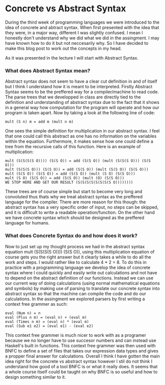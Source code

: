 # Concrete vs Abstract Syntax

During the third week of programming languages we were introduced to the idea of concrete and abtract syntax. When first presented with the idea that they were, in a major way,
different I was slightly confused. I mean I honestly don't understand why we did what we did in the assingment. I may have known how to do it but not neccesarily why. So I 
have decided to make this blog post to work out the concepts in my head.

As it was presented in the lecture I will start with Abstract Syntax. 

### What does Abstract Syntax mean? 
Abstract syntax does not seem to have a clear cut definition in and of itself but I think I understand how it is meant to be interpreted. Firstly Abstract Syntax seems to be 
the preffered way for a compiler/machine to read code. The parse trees that we developped in class are directly tied to the definition and understanding of abstract syntax due
to the fact that it shows in a general way how computation for the program will operate and how our program is taken apart. Now by taking a look at the following line of code:
```
mult (S n) m = add m (mult n m)
```
One sees the simple definition for multiplication in our abstract syntax. I feel that one could call this abstract as one has no information on the variables within the equation.
Furthermore, it makes sense how one could define a tree from the recursive calls of this function. Here is an example of multiplication:
```
mult (S(S(S(S O)))) (S(S O)) = add (S(S O)) (mult (S(S(S O))) (S(S O)))
mult (S(S(S O))) (S(S O)) = add (S(S O)) (mult (S(S O)) (S(S O)))
mult (S(S O)) (S(S O)) = add (S(S O)) (mult (S O) (S(S O)))
mult (S O) (S(S O)) = add (S(S O)) (mult (O) (S(S O))) 
WE STOP HERE AND GET OUR RESULT (S(S(S(S(S(S(S(S O))))))))
```
These trees are of course simple but start to become very long and convoluted thus thats why we treat abstract syntax as the preffered language for the compiler. There are more reason for this though: the abstract syntax has a very specific order of input, no steps can be skipped, and it is difficult to write a readable operation/function. 
On the other hand we have concrete syntax which should be designed as the preffered language for humans.

### What does Concrete Syntax do and how does it work?
Now to just set up my thought process we had in the abstract syntax equation mult (S(S(S(S O)))) (S(S O)), using this multiplication equation of course gets you the right answer but it clearly takes a while to do all the work and steps. I would rather like to calculate 4 * 2 = 8. To do this in practice with a programming language we develop the idea of concrete syntax where I could quickly and easily write out calculations and not have to depend on the abstract definition of our functions. Instead we can use our current way of doing calculations (using normal mathematical equations and symbols) by making use of parsing to translate our concrete syntax into abstract syntax so that the machine can compile the code and do our calculations. In the assingment we explored parsers by first writing a context free grammer as such:

```
eval (Num n) = n
eval (Plus n m) = (eval n) + (eval m)
eval (Times n m) = (eval n) * (eval m)
eval (Sub e1 e2) = (eval e1) - (eval e2)
```

This context free grammer is much nicer to work with as a programer because we no longer have to use succesor numbers and can instead use Haskell's built in functions. 
This context free grammer was then used with BNFC to define a set of files that takes our expression data types and gives a propper final answer for calculations. Overall
I think I have gotten the main idea right for the concrete vs abstract syntax however I stil do not think I understand how good of a tool BNFC is or what it really does. It seems that a whole course itself could be taught on why BNFC is so useful and how to design something similar to it.
